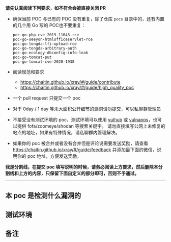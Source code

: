 **请先认真阅读下列要求，如不符合会被直接关闭 PR**

- 确保当前 POC 与已有的 POC 没有重复，除了仓库 `pocs` 目录中的，还有内置的几个用 Go 写的 POC也不要重复：
  ```
  poc-go-php-cve-2019-11043-rce
  poc-go-seeyon-htmlofficeservlet-rce
  poc-go-tongda-lfi-upload-rce
  poc-go-tongda-arbitrary-auth
  poc-go-ecology-dbconfig-info-leak
  poc-go-tomcat-put
  poc-go-tomcat-cve-2020-1938
  ```
  
- 阅读规范和要求 
  - https://chaitin.github.io/xray/#/guide/contribute
  - https://chaitin.github.io/xray/#/guide/high_quality_poc

- 一个 pull request 只提交一个 poc

- 对于 0day / 1 day 等未大面积公开细节的漏洞请勿提交，可以私聊群管理员

 - 不接受没有测试环境的 poc，测试环境可以使用 [vulhub](https://github.com/vulhub/vulhub/) 或 [vulnapps](https://github.com/Medicean/VulApps)，也可以提供 fofa/zoomeye/shodan 等搜索关键字。 请勿直接填写公网上未修复的站点的地址，如果有特殊情况，请私聊群内管理解决。
 
- 如果你的 poc 被合并或者没有合并但是评论说需要发送奖励，请查看 https://chaitin.github.io/xray/#/guide/feedback 并添加最下面的微信，说明你的 poc 地址，方便发送奖励。

**我是分割线，在提交 poc 填写说明的时候，请务必阅读上方要求，然后删除本分割线和上方的内容，只保留下面自定义的部分即可，否则不予通过。**

----------

## 本 poc 是检测什么漏洞的

## 测试环境

## 备注
